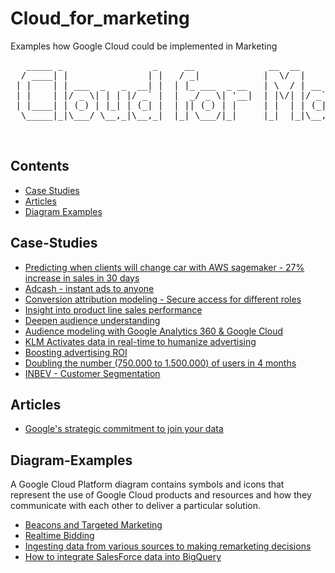 # Cloud_for_marketing
Examples how Google Cloud could be implemented in Marketing

<PRE>
   _____ _                 _     __              __  __            _        _   _             
  / ____| |               | |   / _|            |  \/  |          | |      | | (_)            
 | |    | | ___  _   _  __| |  | |_ ___  _ __   | \  / | __ _ _ __| | _____| |_ _ _ __   __ _ 
 | |    | |/ _ \| | | |/ _` |  |  _/ _ \| '__|  | |\/| |/ _` | '__| |/ / _ \ __| | '_ \ / _` |
 | |____| | (_) | |_| | (_| |  | || (_) | |     | |  | | (_| | |  |   <  __/ |_| | | | | (_| |
  \_____|_|\___/ \__,_|\__,_|  |_| \___/|_|     |_|  |_|\__,_|_|  |_|\_\___|\__|_|_| |_|\__, |
                                                                                         __/ |
                                                                                        |___/ 
</PRE>

## Contents

- [Case Studies](#Case-Studies)
- [Articles](#Articles)
- [Diagram Examples](#Diagram-Examples)


## Case-Studies

- [Predicting when clients will change car with AWS sagemaker - 27% increase in sales in 30 days](https://peak.ai/client-stories/regit/)
- [Adcash - instant ads to anyone](https://media.featuredcustomers.com/CustomerCaseStudy.document/adcash.pdf)
- [Conversion attribution modeling - Secure access for different roles](https://www.servian.com/digital-marketing-discovery-analytics/)
- [Insight into product line sales performance](https://pythian.com/clients/luxury-fashion-house/)
- [Deepen audience understanding](http://services.google.com/fh/files/misc/lunametrics-pbs-analytics.pdf)
- [Audience modeling with Google Analytics 360 & Google Cloud](https://www.bounteous.com/insights/2017/03/01/audience-modeling-case-study/)
- [KLM Activates data in real-time to humanize advertising](https://www.thinkwithgoogle.com/intl/en-154/insights-inspiration/case-studies/klm-activates-data-real-time-using-relay42s-dmp-and-google-platform/)
- [Boosting advertising ROI](https://cloud.google.com/customers/hoff/)
- [Doubling the number (750.000 to 1.500.000) of users in 4 months](https://peak.ai/client-stories/leaf/)
- [INBEV - Customer Segmentation](https://www.mavenwave.com/customer-stories/ab-inbev/)



## Articles

- [Google's strategic commitment to join your data](https://dbi.io/uk/blog/2018/10/26/cloud-for-marketing-googles-strategic-commitment-to-join-your-data/)


## Diagram-Examples
A Google Cloud Platform diagram contains symbols and icons that represent the use of Google Cloud products and resources and how they communicate with each other to deliver a particular solution. 

- [Beacons and Targeted Marketing](https://online.visual-paradigm.com/cn/diagram-examples/google-cloud-platform-diagram/beacons-and-targeted-marketing/)
- [Realtime Bidding](https://online.visual-paradigm.com/diagram-examples/google-cloud-platform-diagram/real-time-bidding-digital-marketing/)
- [Ingesting data from various sources to making remarketing decisions](https://cloud.google.com/solutions/images/marketing-warehouse-architecture.svg)
- [How to integrate SalesForce data into BigQuery](http://www.e-nor.com/wp-content/uploads/pubs/whitepaper_sf-crm-data-bq.pdf)




